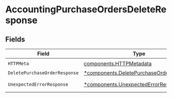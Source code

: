 # AccountingPurchaseOrdersDeleteResponse


## Fields

| Field                                                                                             | Type                                                                                              | Required                                                                                          | Description                                                                                       |
| ------------------------------------------------------------------------------------------------- | ------------------------------------------------------------------------------------------------- | ------------------------------------------------------------------------------------------------- | ------------------------------------------------------------------------------------------------- |
| `HTTPMeta`                                                                                        | [components.HTTPMetadata](../../models/components/httpmetadata.md)                                | :heavy_check_mark:                                                                                | N/A                                                                                               |
| `DeletePurchaseOrderResponse`                                                                     | [*components.DeletePurchaseOrderResponse](../../models/components/deletepurchaseorderresponse.md) | :heavy_minus_sign:                                                                                | PurchaseOrders                                                                                    |
| `UnexpectedErrorResponse`                                                                         | [*components.UnexpectedErrorResponse](../../models/components/unexpectederrorresponse.md)         | :heavy_minus_sign:                                                                                | Unexpected error                                                                                  |